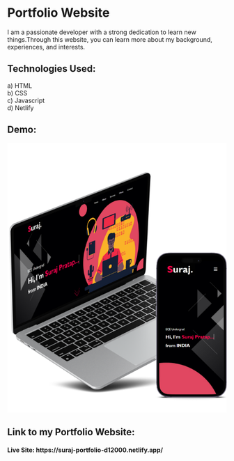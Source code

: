 # Portfolio Website
I am a passionate developer with a strong dedication to learn new things.Through this website, you can learn more about my background, experiences, and interests. 
 
 
## Technologies Used:

a) HTML <br>
b) CSS <br>
c) Javascript <br>
d) Netlify <br>

## Demo:
<p align="center">
  <img src="Portfolio/images/w3.png"/>
</p>

<h2> Link to my Portfolio Website:
<h4> Live Site: https://suraj-portfolio-d12000.netlify.app/
